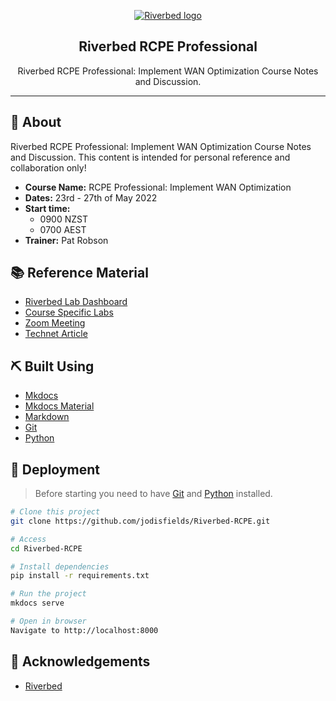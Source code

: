 <p align="center">
  <a href="" rel="noopener">
 <img width=auto height=auto src="https://www.riverbed.com/sites/default/files/riverbed-logo.png" alt="Riverbed logo"></a>
</p>

<h2 align="center">Riverbed RCPE Professional</h2>

<p align="center"> Riverbed RCPE Professional: Implement WAN Optimization Course Notes and Discussion.</p>

---

## 🧐 About

Riverbed RCPE Professional: Implement WAN Optimization Course Notes and Discussion. This content is intended for personal reference and collaboration only!

- **Course Name:** RCPE Professional: Implement WAN Optimization
- **Dates:** 23rd - 27th of May 2022
- **Start time:**
  - 0900 NZST
  - 0700 AEST
- **Trainer:** Pat Robson

## 📚 Reference Material

- [Riverbed Lab Dashboard](https://www.riverbedlab.com/dashboard)
- [Course Specific Labs](https://www.riverbedlab.com/courses/rcpe-p-iopt)
- [Zoom Meeting](https://riverbed.zoom.us/j/7771771418?pwd=aWNvM0FBcUVUYkNpaXdtZFRNak10QT09)
- [Technet Article](https://techcommunity.microsoft.com/t5/core-infrastructure-and-security/the-riverbed-field-guide-for-the-ad-admin/ba-p/258868)

## ⛏️ Built Using

- [Mkdocs](https://www.mkdocs.org/)
- [Mkdocs Material](https://squidfunk.github.io/mkdocs-material/getting-started/)
- [Markdown](https://en.wikipedia.org/wiki/Markdown)
- [Git](https://git-scm.com/)
- [Python](https://www.python.org/)

## 🚀 Deployment

> Before starting you need to have [Git](https://git-scm.com) and [Python](https://python.org/download) installed.

```bash
# Clone this project
git clone https://github.com/jodisfields/Riverbed-RCPE.git

# Access
cd Riverbed-RCPE

# Install dependencies
pip install -r requirements.txt

# Run the project
mkdocs serve

# Open in browser
Navigate to http://localhost:8000
```

## 📝 Acknowledgements

- [Riverbed](https://www.riverbed.com/)

